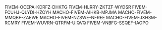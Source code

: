 FIVEM-OCEPA-KDRFZ-DHKTG
FIVEM-HLRRY-ZKTZF-WYDSR
FIVEM-FCUHJ-QLYDI-HZOYH
MACHO-FIVEM-AIHKB-MPJMA
MACHO-FIVEM-MMQBF-ZAEWE
MACHO-FIVEM-NZSWE-NFREE
MACHO-FIVEM-JXHSM-RCMRY
FIVEM-WUVRN-QTRFM-UIQVQ
FIVEM-VNBFG-SSQEF-IAOPO
